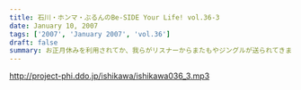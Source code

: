 ```yaml
---
title: 石川・ホンマ・ぶるんのBe-SIDE Your Life! vol.36-3
date: January 10, 2007
tags: ['2007', 'January 2007', 'vol.36']
draft: false
summary: お正月休みを利用されてか、我らがリスナーからまたもやジングルが送られてきました！ちょくちょくのせていきますので新作に「にやっ（笑）」としていただけると、作成者冥利につくきるというもの・・・DDDPといい、番組のジングルといい、みんなのビーサイここにありですな！？こうして、良い感じで番組が転がっていくのは楽しいですからね！NAMAE
---
```


http://project-phi.ddo.jp/ishikawa/ishikawa036_3.mp3
